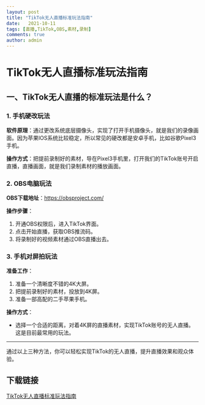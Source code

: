 ```yaml
---
layout: post
title: "TikTok无人直播标准玩法指南"
date:   2021-10-11
tags: [直播,TikTok,OBS,素材,录制]
comments: true
author: admin
---
```

# TikTok无人直播标准玩法指南

## 一、TikTok无人直播的标准玩法是什么？

### 1. 手机硬改玩法
**软件原理**：通过更改系统底层摄像头，实现了打开手机摄像头，就是我们的录像画面。因为苹果IOS系统比较稳定，所以常见的硬改都是安卓手机，比如谷歌Pixel3手机。

**操作方式**：把提前录制好的素材，导在Pixel3手机里，打开我们的TikTok账号开启直播，直播画面，就是我们录制素材的播放画面。

### 2. OBS电脑玩法
**OBS下载地址**：https://obsproject.com/

**操作步骤**：
1. 开通OBS权限后，进入TikTok界面。
2. 点击开始直播，获取OBS推流码。
3. 将录制好的视频素材通过OBS直播出去。

### 3. 手机对屏拍玩法
**准备工作**：
1. 准备一个清晰度不错的4K大屏。
2. 把提前录制好的素材，投放到4K屏。
3. 准备一部高配的二手苹果手机。

**操作方式**：
- 选择一个合适的距离，对着4K屏的直播素材，实现TikTok账号的无人直播。这是目前最常用的玩法。

---

通过以上三种方法，你可以轻松实现TikTok的无人直播，提升直播效果和观众体验。

## 下载链接

[TikTok无人直播标准玩法指南](https://pan.quark.cn/s/50e24bfe8e44)
